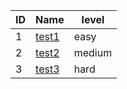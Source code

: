 | ID | Name                  | level  |
|----|-----------------------|--------|
| 1  | [test1](facebook.com) | easy   |
| 2  | [test2](exmaple.com)  | medium |
| 3  | [test3](abv.com)      | hard   |
